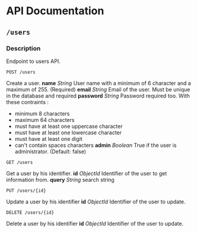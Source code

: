 # API Documentation

## `/users`

### Description

Endpoint to users API.



```
POST /users
```
Create a user.
**name** *String* User name with a minimum of 6 character and a maximum of 255. (Required)
**email** *String* Email of the user. Must be unique in the database and required
**password** *String* Password required too. With these contraints :
- minimum 8 characters
- maximum 64 characters
- must have at least one uppercase character
- must have at least one lowercase character
- must have at least one digit
- can't contain spaces characters
**admin** *Boolean* True if the user is administrator. (Default: false)
```
GET /users
```
Get a user by his identifier.
**id** *ObjectId* Identifier of the user to get information from.
**query** *String* search string
```
PUT /users/{id}
```
Update a user by his identifier
**id** *ObjectId* Identifier of the user to update.

```
DELETE /users/{id}
```
Delete a user by his identifier
**id** *ObjectId* Identifier of the user to update.
